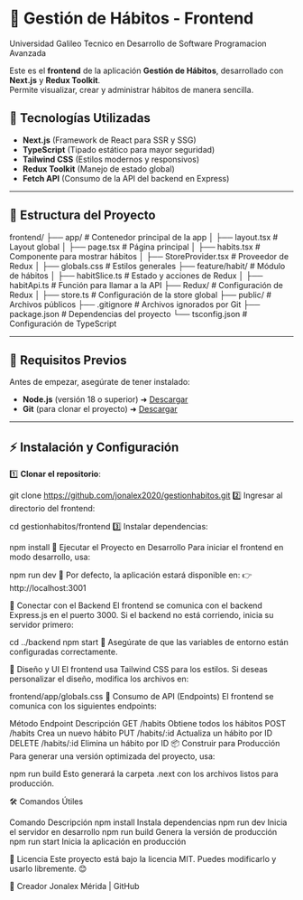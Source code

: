 # 🎯 Gestión de Hábitos - Frontend
Universidad Galileo
Tecnico en Desarrollo de Software
Programacion Avanzada

Este es el **frontend** de la aplicación **Gestión de Hábitos**, desarrollado con **Next.js** y **Redux Toolkit**.  
Permite visualizar, crear y administrar hábitos de manera sencilla.

## 🚀 Tecnologías Utilizadas

- **Next.js** (Framework de React para SSR y SSG)
- **TypeScript** (Tipado estático para mayor seguridad)
- **Tailwind CSS** (Estilos modernos y responsivos)
- **Redux Toolkit** (Manejo de estado global)
- **Fetch API** (Consumo de la API del backend en Express)

---

## 📂 **Estructura del Proyecto**

frontend/ 
├── app/ # Contenedor principal de la app │ 
├── layout.tsx # Layout global │ 
├── page.tsx # Página principal │ 
├── habits.tsx # Componente para mostrar hábitos │ 
├── StoreProvider.tsx # Proveedor de Redux │ 
├── globals.css # Estilos generales 
├── feature/habit/ # Módulo de hábitos │ 
├── habitSlice.ts # Estado y acciones de Redux │ 
├── habitApi.ts # Función para llamar a la API 
├── Redux/ # Configuración de Redux │ 
├── store.ts # Configuración de la store global 
├── public/ # Archivos públicos ├── .gitignore # Archivos ignorados por Git 
├── package.json # Dependencias del proyecto └── tsconfig.json # Configuración de TypeScript

---

## 🎯 **Requisitos Previos**

Antes de empezar, asegúrate de tener instalado:

- **Node.js** (versión 18 o superior) ➜ [Descargar](https://nodejs.org/)
- **Git** (para clonar el proyecto) ➜ [Descargar](https://git-scm.com/)

---

## ⚡ **Instalación y Configuración**

1️⃣ **Clonar el repositorio**:


git clone https://github.com/jonalex2020/gestionhabitos.git
2️⃣ Ingresar al directorio del frontend:


cd gestionhabitos/frontend
3️⃣ Instalar dependencias:


npm install
🚀 Ejecutar el Proyecto en Desarrollo
Para iniciar el frontend en modo desarrollo, usa:


npm run dev
🔹 Por defecto, la aplicación estará disponible en:
👉 http://localhost:3001

🔗 Conectar con el Backend
El frontend se comunica con el backend Express.js en el puerto 3000.
Si el backend no está corriendo, inicia su servidor primero:


cd ../backend
npm start
🔹 Asegúrate de que las variables de entorno están configuradas correctamente.

🎨 Diseño y UI
El frontend usa Tailwind CSS para los estilos.
Si deseas personalizar el diseño, modifica los archivos en:


frontend/app/globals.css
📡 Consumo de API (Endpoints)
El frontend se comunica con los siguientes endpoints:

Método	Endpoint	Descripción
GET	/habits	Obtiene todos los hábitos
POST	/habits	Crea un nuevo hábito
PUT	/habits/:id	Actualiza un hábito por ID
DELETE	/habits/:id	Elimina un hábito por ID
📦 Construir para Producción
Para generar una versión optimizada del proyecto, usa:

npm run build
Esto generará la carpeta .next con los archivos listos para producción.

🛠 Comandos Útiles

Comando	Descripción
npm install	Instala dependencias
npm run dev	Inicia el servidor en desarrollo
npm run build	Genera la versión de producción
npm run start	Inicia la aplicación en producción

📜 Licencia
Este proyecto está bajo la licencia MIT. Puedes modificarlo y usarlo libremente. 😊

🤝 Creador
Jonalex Mérida | GitHub

